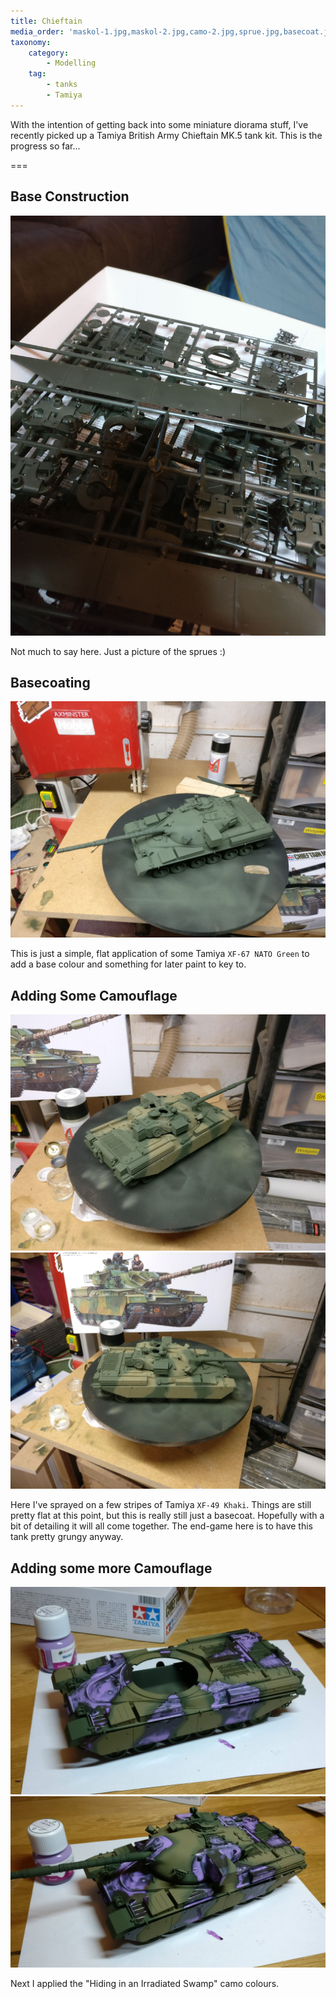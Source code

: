 ```yaml
---
title: Chieftain
media_order: 'maskol-1.jpg,maskol-2.jpg,camo-2.jpg,sprue.jpg,basecoat.jpg,camo-1.jpg'
taxonomy:
    category:
        - Modelling
    tag:
        - tanks
        - Tamiya
---
```


With the intention of getting back into some miniature diorama stuff, I've recently picked
up a Tamiya British Army Chieftain MK.5 tank kit. This is the progress so far...

===

## Base Construction
![A cheeky shot of the sprues](sprue.jpg?cropResize=400)

Not much to say here. Just a picture of the sprues :)

## Basecoating
![First basecoat applied](basecoat.jpg?cropResize=400)

This is just a simple, flat application of some Tamiya `XF-67 NATO Green` to add a base colour and something for later paint to key to.

## Adding Some Camouflage
![Camo base applied](camo-1.jpg?cropResize=400) ![Camo base applied](camo-2.jpg?cropResize=400)

Here I've sprayed on a few stripes of Tamiya `XF-49 Khaki`. Things are still pretty flat at this point, but this is really still just a basecoat. Hopefully with a bit of detailing it will all come together. The end-game here is to have this tank pretty grungy anyway.

## Adding some more Camouflage
![Irradiated Swamp Camp](maskol-1.jpg?cropResize=400) ![Irradiated Swamp Camp](maskol-2.jpg?cropResize=400)

Next I applied the "Hiding in an Irradiated Swamp" camo colours.
